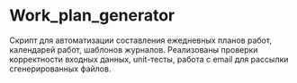 # Work_plan_generator

Скрипт для автоматизации составления ежедневных планов работ, календарей работ, шаблонов журналов. 
Реализованы проверки корректности входных данных, unit-тесты, работа с email для рассылки сгенерированных файлов.
